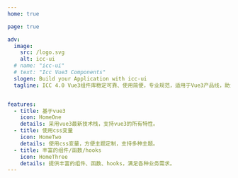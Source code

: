 ```yaml
---
home: true

page: true

adv:
  image:
    src: /logo.svg
    alt: icc-ui
  # name: "icc-ui"
  # text: "Icc Vue3 Components"
  slogen: Build your Application with icc-ui
  tagline: ICC 4.0 Vue3组件库稳定可靠、使用简便，专业规范，适用于Vue3产品线，助力高效开发。


features:
  - title: 基于vue3
    icon: HomeOne
    details: 采用vue3最新技术栈，支持vue3的所有特性。
  - title: 使用css变量
    icon: HomeTwo
    details: 使用css变量，方便主题定制，支持多种主题。
  - title: 丰富的组件/函数/hooks
    icon: HomeThree
    details: 提供丰富的组件、函数、hooks，满足各种业务需求。
---
```


